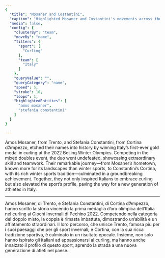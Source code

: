 ```yaml
---
{
  "title": "Mosaner and Costantini",
  "caption": "Highlighted Mosaner and Costantini's movements across the Olympic sports where they competed",
  "media": false,
  "config": {
    "clusterBy": "team",
    "moveBy": "name",
    "filters": {
      "sport": [
        "Curling"
      ],
      "team": [
        "Italy"
      ]
    },
    "queryValue": "",
    "queryCategory": "name",
    "speed": 5,
    "stroke": 10,
    "loops": 1,
    "highlightedEntities": [
      "amos mosaner",
      "stefania constantini"
    ]
  }
}

---
```


Amos Mosaner, from Trento, and Stefania Constantini, from Cortina d’Ampezzo, etched their names into history by winning Italy’s first-ever gold medal in curling at the 2022 Beijing Winter Olympics. Competing in the mixed doubles event, the duo went undefeated, showcasing extraordinary skill and teamwork. Their remarkable journey—from Mosaner’s hometown, known more for its landscapes than winter sports, to Constantini’s Cortina, with its rich winter sports tradition—culminated in a groundbreaking achievement. Together, they not only inspired Italians to embrace curling but also elevated the sport’s profile, paving the way for a new generation of athletes in Italy.

---

Amos Mosaner, di Trento, e Stefania Constantini, di Cortina d’Ampezzo, hanno scritto la storia vincendo la prima medaglia d’oro olimpica dell’Italia nel curling ai Giochi Invernali di Pechino 2022. Competendo nella categoria del doppio misto, la coppia è rimasta imbattuta, dimostrando un’abilità e un affiatamento straordinari. Il loro percorso, che unisce Trento, famosa più per i suoi paesaggi che per gli sport invernali, e Cortina, con la sua ricca tradizione sportiva, è culminato in un risultato epocale. Insieme, non solo hanno ispirato gli italiani ad appassionarsi al curling, ma hanno anche innalzato il profilo di questo sport, aprendo la strada a una nuova generazione di atleti nel paese.
